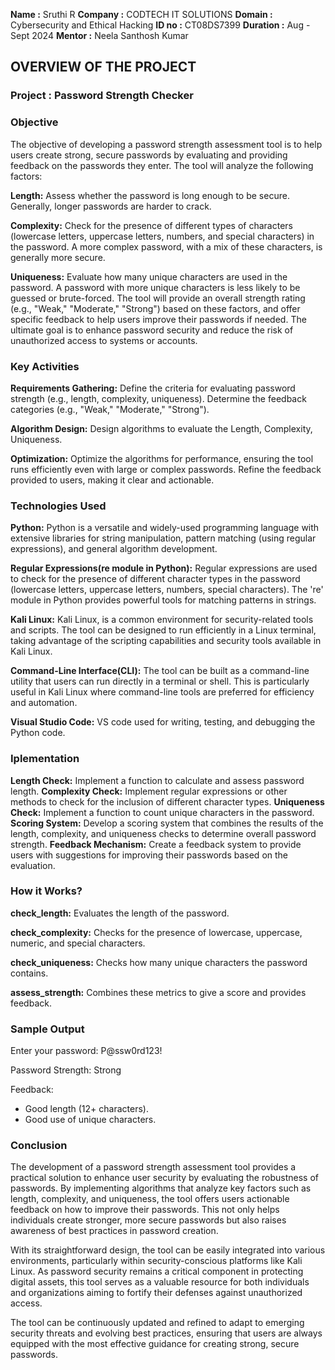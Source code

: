 **Name     :** Sruthi R
**Company  :** CODTECH IT SOLUTIONS
**Domain   :** Cybersecurity and Ethical Hacking
**ID no    :** CT08DS7399
**Duration :** Aug - Sept 2024
**Mentor   :** Neela Santhosh Kumar


## OVERVIEW OF THE PROJECT

### Project : Password Strength Checker

### Objective

The objective of developing a password strength assessment tool is to help users create strong, secure passwords by evaluating and providing feedback on the passwords they enter. The tool will analyze the following factors:

**Length:** Assess whether the password is long enough to be secure. Generally, longer passwords are harder to crack.

**Complexity:** Check for the presence of different types of characters (lowercase letters, uppercase letters, numbers, and special characters) in the password. A more complex password, with a mix of these characters, is generally more secure.

**Uniqueness:** Evaluate how many unique characters are used in the password. A password with more unique characters is less likely to be guessed or brute-forced. The tool will provide an overall strength rating (e.g., "Weak," "Moderate," "Strong") based on these factors, and offer specific feedback to help users improve their passwords if needed. The ultimate goal is to enhance password security and reduce the risk of unauthorized access to systems or accounts.


### Key Activities

**Requirements Gathering:** Define the criteria for evaluating password strength (e.g., length, complexity, uniqueness). Determine the feedback categories (e.g., "Weak," "Moderate," "Strong").

**Algorithm Design:** Design algorithms to evaluate the Length, Complexity, Uniqueness.

**Optimization:** Optimize the algorithms for performance, ensuring the tool runs efficiently even with large or complex passwords. Refine the feedback provided to users, making it clear and actionable.


### Technologies Used

**Python:** Python is a versatile and widely-used programming language with extensive libraries for string manipulation, pattern matching (using regular expressions), and general algorithm development.

**Regular Expressions(re module in Python):** Regular expressions are used to check for the presence of different character types in the password (lowercase letters, uppercase letters, numbers, special characters). The 're' module in Python provides powerful tools for matching patterns in strings.

**Kali Linux:** Kali Linux, is a common environment for security-related tools and scripts. The tool can be designed to run efficiently in a Linux terminal, taking advantage of the scripting capabilities and security tools available in Kali Linux.

**Command-Line Interface(CLI):** The tool can be built as a command-line utility that users can run directly in a terminal or shell. This is particularly useful in Kali Linux where command-line tools are preferred for efficiency and automation.

**Visual Studio Code:** VS code used for writing, testing, and debugging the Python code.


### Iplementation

**Length Check:** Implement a function to calculate and assess password length.
**Complexity Check:** Implement regular expressions or other methods to check for the inclusion of different character types.
**Uniqueness Check:** Implement a function to count unique characters in the password.
**Scoring System:** Develop a scoring system that combines the results of the length, complexity, and uniqueness checks to determine overall password strength.
**Feedback Mechanism:** Create a feedback system to provide users with suggestions for improving their passwords based on the evaluation.

### How it Works?

**check_length:** Evaluates the length of the password.

**check_complexity:** Checks for the presence of lowercase, uppercase, numeric, and special characters.

**check_uniqueness:** Checks how many unique characters the password contains.

**assess_strength:** Combines these metrics to give a score and provides feedback.


###  Sample Output

Enter your password: P@ssw0rd123!

Password Strength: Strong

Feedback:

- Good length (12+ characters).
- Good use of unique characters.

### Conclusion

The development of a password strength assessment tool provides a practical solution to enhance user security by evaluating the robustness of passwords. By implementing algorithms that analyze key factors such as length, complexity, and uniqueness, the tool offers users actionable feedback on how to improve their passwords. This not only helps individuals create stronger, more secure passwords but also raises awareness of best practices in password creation.

With its straightforward design, the tool can be easily integrated into various environments, particularly within security-conscious platforms like Kali Linux. As password security remains a critical component in protecting digital assets, this tool serves as a valuable resource for both individuals and organizations aiming to fortify their defenses against unauthorized access.

The tool can be continuously updated and refined to adapt to emerging security threats and evolving best practices, ensuring that users are always equipped with the most effective guidance for creating strong, secure passwords.
